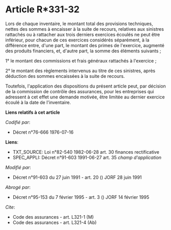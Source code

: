 # Article R*331-32

Lors de chaque inventaire, le montant total des provisions techniques, nettes des sommes à encaisser à la suite de recours,
relatives aux sinistres rattachés ou à rattacher aux trois derniers exercices écoulés ne peut être inférieur, pour chacun de
ces exercices considérés séparément, à la différence entre, d'une part, le montant des primes de l'exercice, augmenté des
produits financiers, et, d'autre part, la somme des éléments suivants ;

1° le montant des commissions et frais généraux rattachés à l'exercice ;

2° le montant des règlements intervenus au titre de ces sinistres, après déduction des sommes encaissées à la suite de
recours.

Toutefois, l'application des dispositions du présent article peut, par décision de la commission de contrôle des assurances,
pour les entreprises qui adressent à cet effet une demande motivée, être limitée au dernier exercice écoulé à la date de
l'inventaire.

**Liens relatifs à cet article**

_Codifié par_:

  - Décret n°76-666 1976-07-16

**Liens**:

  - TXT_SOURCE: Loi n°82-540 1982-06-28 art. 30 finances rectificative
  - SPEC_APPLI: Décret n°91-603 1991-06-27 art. 35 *champ d'application*

_Modifié par_:

  - Décret n°91-603 du 27 juin 1991 - art. 20 () JORF 28 juin 1991

_Abrogé par_:

  - Décret n°95-153 du 7 février 1995 - art. 3 () JORF 14 février 1995

_Cite_:

  - Code des assurances - art. L321-1 (M)
  - Code des assurances - art. L321-4 (Ab)
